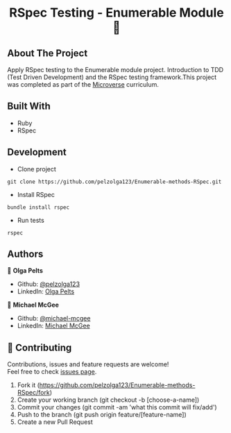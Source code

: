 <h1 align="center">RSpec Testing - Enumerable Module 👋</h1>

## About The Project
Apply RSpec testing to the Enumerable module project. Introduction to TDD (Test Driven Development) and the RSpec testing framework.This project was completed as part of the [Microverse](https://www.microverse.org/) curriculum.

## Built With
* Ruby
* RSpec

## Development

* Clone project
```
git clone https://github.com/pelzolga123/Enumerable-methods-RSpec.git
```
* Install RSpec
```
bundle install rspec
```
* Run tests
```
rspec
```

## Authors

👤 **Olga Pelts**
   - Github: [@pelzolga123](https://github.com/pelzolga123)
   - LinkedIn: [Olga Pelts](https://www.linkedin.com/in/olga-pelts/)

👤 **Michael McGee**
   - Github: [@michael-mcgee](https://github.com/michael-mcgee)
   - LinkedIn: [Michael McGee](https://www.linkedin.com/in/michael-mcgee-36a860160/)

## 🤝 Contributing

Contributions, issues and feature requests are welcome!<br />Feel free to check [issues page](https://github.com/pelzolga123/Enumerable-methods-RSpec/issues).

1. Fork it (https://github.com/pelzolga123/Enumerable-methods-RSpec/fork)
2. Create your working branch (git checkout -b [choose-a-name])
3. Commit your changes (git commit -am 'what this commit will fix/add')
4. Push to the branch (git push origin feature/[feature-name])
5. Create a new Pull Request
